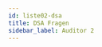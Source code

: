 ```yaml
---
id: liste02-dsa
title: DSA Fragen
sidebar_label: Auditor 2
---
```


<table id="dsaListe"> </table> <!-- Hier wird alles reingepackt -->  

<p hidden><img src="/img/zur.png" width="20" onload="dsaListe01(3)" /></p> 

<div id="dsaTab2">
	<div hidden>
## ÜBERSICHT Auditor 1 <br /><br />

###	<input type="button" class="knopf trans" id="blaKnopf" value="On/Off"  onClick="dsa01(7)"/>   

### <input type="button" class="knopf trans" id="blaKnopf" value="Drucken" onclick="window.print();" />	
	</div>
</div>